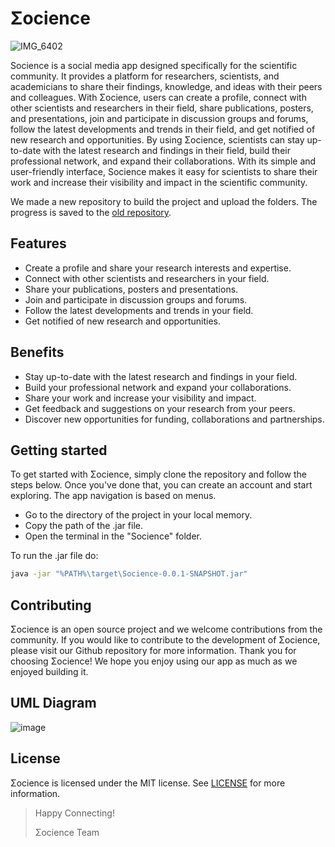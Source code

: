 # Σocience

![IMG_6402](https://user-images.githubusercontent.com/116200237/212569197-114bda3c-2082-44a1-aa24-1e1d247e996c.jpg)


Socience is a social media app designed specifically for the scientific community. It provides a platform for researchers, scientists, and academicians to share their findings, knowledge, and ideas with their peers and colleagues. With Σocience, users can create a profile, connect with other scientists and researchers in their field, share publications, posters, and presentations, join and participate in discussion groups and forums, follow the latest developments and trends in their field, and get notified of new research and opportunities. By using Σocience, scientists can stay up-to-date with the latest research and findings in their field, build their professional network, and expand their collaborations. With its simple and user-friendly interface, Socience makes it easy for scientists to share their work and increase their visibility and impact in the scientific community.

We made a new repository to build the project and upload the folders. The progress is saved to the [old repository](https://github.com/EleniVasilaki/Social-Network).

## Features
* Create a profile and share your research interests and expertise.
* Connect with other scientists and researchers in your field.
* Share your publications, posters and presentations.
* Join and participate in discussion groups and forums.
* Follow the latest developments and trends in your field.
* Get notified of new research and opportunities.

## Benefits
* Stay up-to-date with the latest research and findings in your field.
* Build your professional network and expand your collaborations.
* Share your work and increase your visibility and impact.
* Get feedback and suggestions on your research from your peers.
* Discover new opportunities for funding, collaborations and partnerships.

## Getting started
To get started with Σocience, simply clone the repository and follow the steps below. Once you've done that, you can create an account and start exploring. The app navigation is based on menus.

- Go to the directory of the project in your local memory.
- Copy the path of the .jar file.
- Open the terminal in the "Socience" folder.

To run the .jar file do:
```bash
java -jar "%PATH%\target\Socience-0.0.1-SNAPSHOT.jar"
```

## Contributing
Σocience is an open source project and we welcome contributions from the community. If you would like to contribute to the development of Σocience, please visit our Github repository for more information. Thank you for choosing Σocience! We hope you enjoy using our app as much as we enjoyed building it.

## UML Diagram

![image](https://user-images.githubusercontent.com/116200237/213125090-fab0757b-5695-42fa-9797-3d2facb59d05.png)

## License
Σocience is licensed under the MIT license. See [LICENSE](https://github.com/EleniVasilaki/Socience/blob/main/LICENSE.md) for more information.

>Happy Connecting!
>
>Σocience Team
